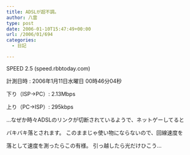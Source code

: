 ```yaml
---
title: ADSLが超不調。
author: 八雲
type: post
date: 2006-01-10T15:47:49+00:00
url: /2006/01/694
categories:
  - 日記

---
```

SPEED 2.5 (speed.rbbtoday.com)
  
計測日時 : 2006年1月11日水曜日 00時46分04秒
    
下り（ISP→PC）: 2.13Mbps
    
上り（PC→ISP）: 295kbps

…なぜか時々ADSLのリンクが切断されているようで、ネットゲーしてると
  
バキバキ落とされます。 このままじゃ使い物にならないので、回線速度を
  
落として速度を測ったらこの有様。 引っ越したら光だけひこう…